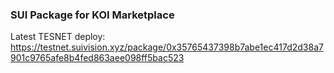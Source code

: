### SUI Package for KOI Marketplace

Latest TESNET deploy: https://testnet.suivision.xyz/package/0x35765437398b7abe1ec417d2d38a7901c9765afe8b4fed863aee098ff5bac523
